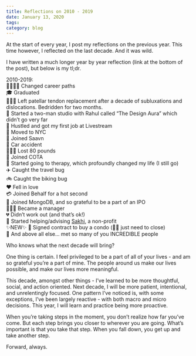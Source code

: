 ```yaml
---
title: Reflections on 2010 - 2019
date: January 13, 2020
tags: 
category: blog
---
```


At the start of every year, I post my reflections on the previous year. This time however, I reflected on the last decade. And it was wild. 

I have written a much longer year by year reflection (link at the bottom of the post), but below is my tl;dr.

2010-2019:  
🧪👨🏾‍💻 Changed career paths  
🎓 Graduated  
👨🏽‍🦽 Left patellar tendon replacement after a decade of subluxations and dislocations. Bedridden for two months.  
💫 Started a two-man studio with Rahul called “The Design Aura” which didn’t go very far  
🎥 Hustled and got my first job at Livestream  
🗽 Moved to NYC  
🎵 Joined Saavn  
🚗 Car accident  
🏋🏾‍♂️ Lost 80 pounds  
🧬 Joined COTA  
🧠 Started going to therapy, which profoundly changed my life (I still go)  
✈️ Caught the travel bug  
🚲 Caught the biking bug  
❤️ Fell in love  
💳 Joined Behalf for a hot second  
🌱 Joined MongoDB, and so grateful to be a part of an IPO  
👨‍👧‍👦 Became a manager  
💔 Didn’t work out (and that’s ok!)  
🤝 Started helping/advising [Sakhi](https://www.sakhi.org), a non-profit  
✨NEW✨ 🏡 Signed contract to buy a condo (🤞🏾 just need to close)  
🤗 And above all else... met so many of you INCREDIBLE people  

Who knows what the next decade will bring?

One thing is certain. I feel privileged to be a part of all of your lives - and am so grateful you’re a part of mine. The people around us make our lives possible, and make our lives more meaningful. 

This decade, amongst other things - I’ve learned to be more thoughtful, social, and action oriented. Next decade, I will be more patient, intentional, and unrelentingly focused. One pattern I’ve noticed is, with some exceptions, I’ve been largely reactive - with both macro and micro decisions. This year, I will learn and practice being more proactive. 

When you’re taking steps in the moment, you don’t realize how far you’ve come. But each step brings you closer to wherever you are going. What’s important is that you take that step. When you fall down, you get up and take another step. 

Forward, always. 
